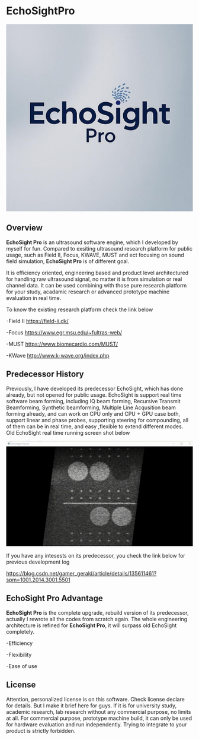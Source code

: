 # EchoSightPro #

<p align="center">
  <img src="images/logo.jpg" />
</p>

## Overview ##
__EchoSight Pro__ is an ultrasound software engine, which I developed by myself for fun. Compared to exsiting ultrasound research platform for public usage, such as Field II, Focus, KWAVE, MUST and ect focusing on sound field simulation, __EchoSight Pro__ is of different goal. 

It is efficiency oriented, engineering based and product level architectured for handling raw ultrasound signal, no matter it is from simulation or real channel data. It can be used combining with those pure research platform for your study, acadamic research or advanced prototype machine evaluation in real time.

To know the existing research platform check the link below

-Field II https://field-ii.dk/

-Focus    https://www.egr.msu.edu/~fultras-web/

-MUST     https://www.biomecardio.com/MUST/

-KWave    http://www.k-wave.org/index.php

## Predecessor History ##
Previously, I have developed its predecessor EchoSight, which has done already, but not opened for public usage. EchoSight is support real time software beam forming, including IQ beam forming, Recursive Transmit Beamforming, Synthetic beamforming, Multiple Line Acqusition beam forming already, and can work on CPU only and CPU + GPU case both, support linear and phase probes, supporting steering for compounding, all of them can be in real time, and easy ,flexible to extend different modes. Old EchoSight real time running screen shot below

<p align="center">
  <img src="images/echosight%20old%20linear%20steer.gif" />
</p>


If you have any intesests on its predecessor, you check the link below for previous development log

https://blog.csdn.net/gamer_gerald/article/details/135611461?spm=1001.2014.3001.5501


## EchoSight Pro Advantage ##
__EchoSight Pro__ is the complete upgrade, rebuild version of its predecessor, actually I rewrote all the codes from scratch again. The whole engineering architecture is refined for __EchoSight Pro__, it will surpass old EchoSight completely.

-Efficiency

-Flexibility

-Ease of use



## License ##

Attention, personalized license is on this software. Check license declare for details. But I make it brief here for guys. If it is for university study, academic research, lab research without any commercial purpose, no limits at all. For commercial purpose, prototype machine build, it can only be used for hardware evaluation and run independently. Trying to integrate to your product is strictly forbidden. 



